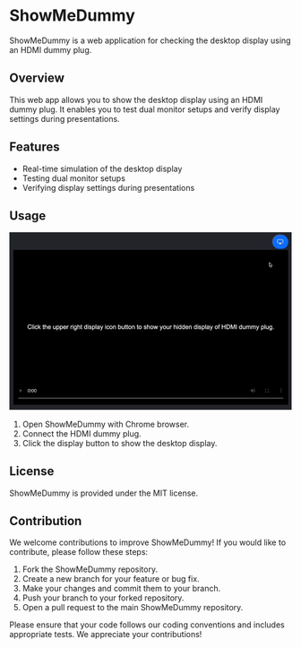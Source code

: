 # ShowMeDummy

ShowMeDummy is a web application for checking the desktop display using an HDMI dummy plug.

## Overview

This web app allows you to show the desktop display using an HDMI dummy plug. It enables you to test dual monitor setups and verify display settings during presentations.

## Features

- Real-time simulation of the desktop display
- Testing dual monitor setups
- Verifying display settings during presentations

## Usage
![ShowMeDummy](demo.gif)
1. Open ShowMeDummy with Chrome browser.
2. Connect the HDMI dummy plug.
3. Click the display button to show the desktop display.

## License

ShowMeDummy is provided under the MIT license.

## Contribution

We welcome contributions to improve ShowMeDummy! If you would like to contribute, please follow these steps:

1. Fork the ShowMeDummy repository.
2. Create a new branch for your feature or bug fix.
3. Make your changes and commit them to your branch.
4. Push your branch to your forked repository.
5. Open a pull request to the main ShowMeDummy repository.

Please ensure that your code follows our coding conventions and includes appropriate tests. We appreciate your contributions!

